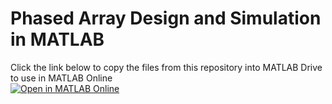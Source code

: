# Phased Array Design and Simulation in MATLAB 
Click the link below to copy the files from this repository into MATLAB Drive to use in MATLAB Online  
[![Open in MATLAB Online](https://www.mathworks.com/images/responsive/global/open-in-matlab-online.svg)](https://matlab.mathworks.com/open/github/v1?repo=dsubacius/PhasedArraySystem_workshop)
